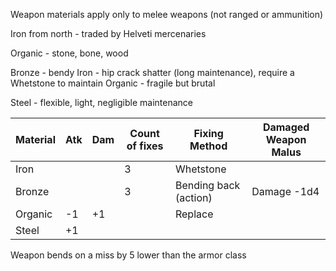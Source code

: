 Weapon materials apply only to melee weapons (not ranged or ammunition)

Iron from north - traded by Helveti mercenaries

Organic - stone, bone, wood

Bronze - bendy
Iron - hip crack shatter (long maintenance), require a Whetstone to maintain
Organic - fragile but brutal

Steel - flexible, light, negligible maintenance


| Material | Atk | Dam | Count of fixes | Fixing Method         | Damaged Weapon Malus |
| -------- | --- | --- | -------------- | --------------------- | -------------------- |
| Iron     |     |     | 3              | Whetstone             |                      |
| Bronze   |     |     | 3              | Bending back (action) | Damage -1d4          |
| Organic  | -1  | +1  |                | Replace               |                      |
| Steel    | +1  |     |                |                       |                      |


Weapon bends on a miss by 5 lower than the armor class



